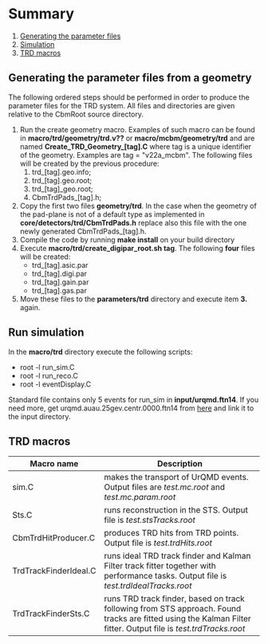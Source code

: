 # Summary
1. [Generating the parameter files](#generating-the-parameter-files-from-a-geometry)
2. [Simulation](#run-simulation)
3. [TRD macros](#trd-macros)

## Generating the parameter files from a geometry
The following ordered steps should be performed in order to produce the parameter files for the TRD system. All files and directories are given relative to the CbmRoot source directory.

1. Run the create geometry macro. Examples of such macro can be found in  **macro/trd/geometry/trd.v??** or **macro/mcbm/geometry/trd** and are named **Create_TRD_Geometry_[tag].C** where tag is a unique identifier of the geometry. Examples are tag = "v22a_mcbm". The following files will be created by the previous procedure:
    1. trd_[tag].geo.info;
    2. trd_[tag].geo.root;
    3. trd_[tag]_geo.root;
    4. CbmTrdPads_[tag].h;
2. Copy the first two files **geometry/trd**. In the case when the geometry of the pad-plane is not of a default type as implemented in **core/detectors/trd/CbmTrdPads.h** replace also this file with the one newly generated CbmTrdPads_[tag].h.
3. Compile the code by running **make install** on your build directory
4. Execute **macro/trd/create_digipar_root.sh tag**. The following **four** files will be created: 
    - trd_[tag].asic.par
    - trd_[tag].digi.par
    - trd_[tag].gain.par
    - trd_[tag].gas.par
5. Move these files to the **parameters/trd** directory and execute item **3.** again.    
    
## Run simulation 
In the **macro/trd** directory execute the following scripts:
- root -l run_sim.C
- root -l run_reco.C
- root -l eventDisplay.C 

Standard file contains only 5 events for run_sim in **input/urqmd.ftn14**. If you need more, get urqmd.auau.25gev.centr.0000.ftn14
from [here](http://cbm-wiki.gsi.de/cgi-bin/view/Computing/CbmDataUrQMD13) and link it to the input directory.


## TRD macros

| Macro name | Description |
| -------- | ------------- |
| sim.C | makes the transport of UrQMD events. Output files are *test.mc.root* and *test.mc.param.root* |
| Sts.C | runs reconstruction in the STS. Output file is *test.stsTracks.root* |
| CbmTrdHitProducer.C | produces TRD hits from TRD points. Output file is *test.trdHits.root* |
| TrdTrackFinderIdeal.C | runs ideal TRD track finder and Kalman Filter track fitter together with performance tasks. Output file is *test.trdIdealTracks.root* |
| TrdTrackFinderSts.C | runs TRD track finder, based on track following from STS approach. Found tracks are fitted using the Kalman Filter fitter. Output file is *test.trdTracks.root* |


